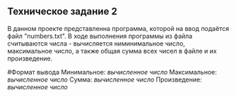 ## Техническое задание 2
В данном проекте представленна программа, которой на ввод подаётся файл "numbers.txt". В ходе выполнения программы из файла считываются числа - вычисляется ниминимальное число, максимальное число, а также общая сумма всех чисел в файле и их произведение.

#Формат вывода
Минимальное: _вычисленное число_
Максимальное: _вычисленное число_
Сумма: _вычисленное число_
Произведение: _вычисленное число_
